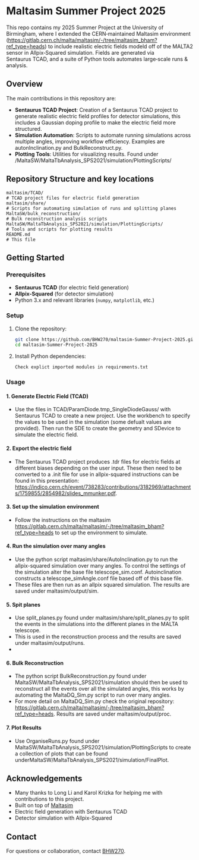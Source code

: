 # Maltasim Summer Project 2025

This repo contains my 2025 Summer Project at the University of Birmingham, where I extended the CERN‑maintained Maltasim environment (https://gitlab.cern.ch/malta/maltasim/-/tree/maltasim_bham?ref_type=heads) to include realistic electric fields modeld off of the MALTA2 sensor in Allpix‑Squared simulation. Fields are generated via Sentaurus TCAD, and a suite of Python tools automates large‑scale runs & analysis.


## Overview

The main contributions in this repository are:
- **Sentaurus TCAD Project**: Creation of a Sentaurus TCAD project to generate realistic electric field profiles for detector simulations, this includes a Gaussian doping profile to make the electric field more structured.
- **Simulation Automation**: Scripts to automate running simulations across multiple angles, improving workflow efficiency. Examples are autonInclination.py and BulkReconstruct.py.
- **Plotting Tools**: Utilities for visualizing results. Found under /MaltaSW/MaltaTbAnalysis_SPS2021/simulation/PlottingScripts/


## Repository Structure and key locations

```
maltasim/TCAD/                                                                        # TCAD project files for electric field generation
maltasim/share/                                                                       # Scripts for automating simulation of runs and splitting planes
MaltaSW/bulk_reconstruction/                                                          # Bulk reconstruction analysis scripts
MaltaSW/MaltaTbAnalysis_SPS2021/simulation/PlottingScripts/                           # Tools and scripts for plotting results
README.md                                                                             # This file
```

## Getting Started

### Prerequisites

- **Sentaurus TCAD** (for electric field generation)
- **Allpix-Squared** (for detector simulation)
- Python 3.x and relevant libraries (`numpy`, `matplotlib`, etc.)

### Setup

1. Clone the repository:
   ```bash
   git clone https://github.com/BHW270/maltasim-Summer-Project-2025.git
   cd maltasim-Summer-Project-2025
   ```

2. Install Python dependencies:
   ```
   Check explict imported modules in requirements.txt
   ```

### Usage

#### 1. Generate Electric Field (TCAD)
- Use the files in TCAD/ParamDiode.tmp_SingleDiodeGauss/ with Sentaurus TCAD to create a new project. Use the workbench to specify the values to be used in the simulation (some defualt values are provided). Then run the SDE to create the geometry and SDevice to simulate the electric field.

#### 2. Export the electric field
- The Sentaurus TCAD project produces .tdr files for electric fields at different biases depending on the user input. These then need to be converted to a .init file for use in allpix-squared instructions can be found in this presentation: https://indico.cern.ch/event/738283/contributions/3182969/attachments/1759855/2854982/slides_mmunker.pdf.

#### 3. Set up the simulation environment
- Follow the instructions on the maltasim https://gitlab.cern.ch/malta/maltasim/-/tree/maltasim_bham?ref_type=heads to set up the environment to simulate.

#### 4. Run the simulation over many angles 
- Use the python script maltasim/share/AutoInclination.py to run the allpix-squared simulation over many angles. To control the settings of the simulation alter the base file telescope_sim.conf. Autoinclination constructs a telescope_simAngle.conf file based off of this base file.
- These files are then run as an allpix squared simulation. The results are saved under maltasim/output/sim.

#### 5. Spit planes 
- Use split_planes.py found under maltasim/share/split_planes.py to split the events in the simulations into the different planes in the MALTA telescope.  
- This is used in the reconstruction process and the results are saved under maltasim/output/runs.
- 
#### 6. Bulk Reconstruction
- The python script BulkReconstruction.py found under MaltaSW/MaltaTbAnalysis_SPS2021/simulation should then be used to reconstruct all the events over all the simulated angles, this works by automating the MaltaDQ_Sim.py script to run over many angles.
- For more detail on MaltaDQ_Sim.py check the original repository: https://gitlab.cern.ch/malta/maltasim/-/tree/maltasim_bham?ref_type=heads. Results are saved under maltasim/output/proc.

#### 7. Plot Results
- Use OrganiseRuns.py found under MaltaSW/MaltaTbAnalysis_SPS2021/simulation/PlottingScripts to create a collection of plots that can be found underMaltaSW/MaltaTbAnalysis_SPS2021/simulation/FinalPlot.

## Acknowledgements

- Many thanks to Long Li and Karol Krizka for helping me with contributions to this project.
- Built on top of [Maltasim](https://gitlab.cern.ch/malta/maltasim/-/tree/maltasim_bham?ref_type=heads)
- Electric field generation with Sentaurus TCAD
- Detector simulation with Allpix-Squared

## Contact

For questions or collaboration, contact [BHW270](https://github.com/BHW270).
